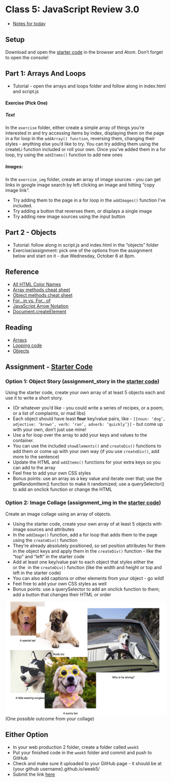 # Class 5: JavaScript Review 3.0

- [Notes for today](notes.md)

## Setup

Download and open the [starter code](https://drive.google.com/file/d/1WcsCXX1DsHpPO5XiFghSh5Jc46QRgE0f/view?usp=sharing) in the browser and Atom. Don’t forget to open the console!

## Part 1: Arrays And Loops
- Tutorial - open the arrays and loops folder and follow along in index.html and script.js

#### Exercise (Pick One)
##### Text
In the `exercise` folder, either create a simple array of things you’re interested in and try accessing items by index, displaying them on the page in a for loop in the `addArray() function`, reversing them, changing their styles - anything else you’d like to try. You can try adding them using the createLi function included or roll your own. Once you’ve added them in a for loop, try using the `addItems()` function to add new ones

##### Images:
In the `exercise_img` folder, create an array of image sources - you can get links in google image search by left clicking an image and hitting “copy image link”. 
- Try adding them to the page in a for loop in the `addImages()` function I’ve included.
- Try adding a button that reverses them, or displays a single image
- Try adding new image sources using the input button

## Part 2 - Objects
- Tutorial: follow along in script.js and index.html in the “objects” folder
- Exercise/assignment: pick one of the options from the assignment below and start on it - due Wednesday, October 6 at 8pm.

## Reference

- [All HTML Color Names](https://www.w3schools.com/colors/colors_groups.asp)
- [Array methods cheat sheet](https://dev.to/vincenius/javascript-array-functions-cheatsheet-1c15)
- [Object methods cheat sheet](https://dev.to/vincenius/javascript-object-functions-cheat-sheet-48nn)
- [For...in vs. For.. of](https://bitsofco.de/for-in-vs-for-of/)
- [JavaScript Arrow Notation](https://www.w3schools.com/js/js_arrow_function.asp)
- [Document.createElement](https://developer.mozilla.org/en-US/docs/Web/API/Document/createElement)

## Reading
- [Arrays](https://developer.mozilla.org/en-US/docs/Learn/JavaScript/First_steps/Arrays)
- [Looping code](https://developer.mozilla.org/en-US/docs/Learn/JavaScript/Building_blocks/Looping_code)
- [Objects](https://developer.mozilla.org/en-US/docs/Learn/JavaScript/Objects/Basics)

## Assignment - [Starter Code](https://drive.google.com/file/d/1Ogj5CTEg5Ha4EEQuG7NaijXLV35h9dck/view?usp=sharing)

### Option 1: Object Story (assignment_story in the [starter code](https://drive.google.com/file/d/1Ogj5CTEg5Ha4EEQuG7NaijXLV35h9dck/view?usp=sharing))
Using the starter code, create your own array of at least 5 objects each and use it to write a short story.
- (Or whatever you’d like - you could write a series of recipes, or a poem, or a list of complaints, or mad libs)
- Each object should have least **four** key/value pairs, like - `[{noun: ‘dog’, adjective: ‘brown’, verb: ‘ran’, adverb: ‘quickly’}]` - but come up with your own, don’t just use mine!
- Use a for loop over the array to add your keys and values to the container.
- You can use the included `showElements()` and `createDiv()` functions to add them or come up with your own way (if you use `createDiv()`, add more to the sentence)
- Update the HTML and `addItems()` functions for your extra keys so you can add to the array
- Feel free to add your own CSS styles
- Bonus points: use an array as a key value and iterate over that; use the getRandomItem() function to make it randomized; use a querySelector() to add an onclick function or change the HTML

### Option 2: Image Collage (assignment_img in the [starter code](https://drive.google.com/file/d/1Ogj5CTEg5Ha4EEQuG7NaijXLV35h9dck/view?usp=sharing))
Create an image collage using an array of objects.
- Using the starter code, create your own array of at least 5 objects with image sources and attributes
- In the `addImage()` function, add a for loop that adds them to the page using the `createDiv()` function
- They’re already absolutely positioned, so set position attributes for them in the object keys and apply them in the `createDiv()` function - like the “top” and “left” in the starter code
- Add at least one key/value pair to each object that styles either the <div> or the <img> in the `createDiv()` function (like the width and height or top and left in the starter code)
- You can also add captions or other elements from your object - go wild!
- Feel free to add your own CSS styles as well
- Bonus points: use a querySelector to add an onclick function to them; add a button that changes their HTML or order

<img src='img/collage.png' width='800px' >
(One possible outcome from your collage)

## Either Option

- In your web production 2 folder, create a folder called `week5`
- Put your finished code in the `week5` folder and commit and push to GitHub
- Check and make sure it uploaded to your GitHub page - it should be at {your github username}.github.io/week5/
- Submit the link [here](https://docs.google.com/forms/d/e/1FAIpQLScJ_hzjToD08UX5Py2QP4t8VhiKaIAHZNn6dQVUQbSerfHgrA/viewform?usp=sf_link)


